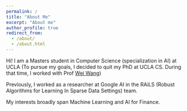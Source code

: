 ```yaml
---
permalink: /
title: "About Me"
excerpt: "About me"
author_profile: true
redirect_from:
  - /about/
  - /about.html
---
```


<!-- ## Academic -->
Hi! I am a Masters student in Computer Science (specialization in AI) at UCLA (To pursue my goals, I decided to quit my PhD at UCLA CS. During that time, I worked with Prof [Wei Wang](http://web.cs.ucla.edu/~weiwang/))

Previously, I worked as a researcher at Google AI in the RAiLS (Robust Algorithms for Learning In Sparse Data Settings) team. 

My interests broadly span Machine Learning and AI for Finance. <!---, OOD Generalization and Optimization.  with primary works in spatio-temporal modelling, distribution shifts, fairness and learning from labelled proportions. -->

<!-- Before that, I finished my undergraduate in Computer Science and Engineering at [Indian Institute of Technology, Hyderabad](https://www.iith.ac.in/) where I worked under the supervision of [Dr. Manohar Kaul](https://www.iith.ac.in/~mkaul/).
 -->
<!-- My research interests broadly include *Optimization*, *OOD Generalization* and *Deep Learning Theory*. *Graph Representation Learning*, *Knowledge Graphs*, *Natural Language Processing*, *Topological Analysis of Neural Networks* and *Explainability and Interpretability of Deep Neural Networks*.
 -->

<!-- ## Startups
I am also broadly interested in the startup ecosystem, particularly from the investment viewpoint.<br />
I work (and have worked in the past) with various startups, mainly at UCLA Anderson Business School, on providing them technical advise on the use of AI (machine learning) in their product. Some highlights [here](https://chauhanjatin10.github.io/startups/).  -->
 
